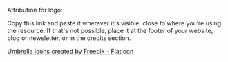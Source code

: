 Attribution for logo:


Copy this link and paste it wherever it's visible, close to where
you’re using the resource. If that's not possible, place it at the
footer of your website, blog or newsletter, or in the credits
section.

<a href="https://www.flaticon.com/free-icons/umbrella" title="umbrella icons">Umbrella icons created by Freepik - Flaticon</a>
